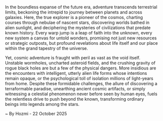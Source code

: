 
In the boundless expanse of the future era, adventure transcends terrestrial limits, beckoning the intrepid to journey between planets and across galaxies. Here, the true explorer is a pioneer of the cosmos, charting courses through nebulae of nascent stars, discovering worlds bathed in alien sunlight, and deciphering the mysteries of civilizations that predate known history. Every warp jump is a leap of faith into the unknown, every new system a canvas for untold wonders, promising not just new resources or strategic outposts, but profound revelations about life itself and our place within the grand tapestry of the universe.

Yet, cosmic adventure is fraught with peril as vast as the void itself. Unstable wormholes, uncharted asteroid fields, and the crushing gravity of rogue black holes are but a few of the physical dangers. More insidious are the encounters with intelligent, utterly alien life forms whose intentions remain opaque, or the psychological toll of isolation millions of light-years from home. Despite these formidable challenges, the allure of discovering a terraformable paradise, unearthing ancient cosmic artifacts, or simply witnessing a celestial phenomenon never before seen by human eyes, fuels the relentless drive to push beyond the known, transforming ordinary beings into legends among the stars.

~ By Hozmi - 22 October 2025
